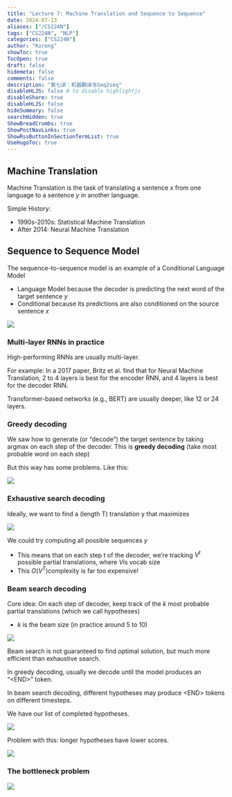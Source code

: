 ```yaml
---
title: "Lecture 7: Machine Translation and Sequence to Sequence"
date: 2024-07-13
aliases: ["/CS224N"]
tags: ["CS224N", "NLP"]
categories: ["CS224N"]
author: "Kurong"
showToc: true
TocOpen: true
draft: false
hidemeta: false
comments: false
description: "第七讲：机器翻译与Seq2seq"
disableHLJS: false # to disable highlightjs
disableShare: true
disableHLJS: false
hideSummary: false
searchHidden: true
ShowBreadCrumbs: true
ShowPostNavLinks: true
ShowRssButtonInSectionTermList: true
UseHugoToc: true
---
```


## Machine Translation

Machine Translation is the task of translating a sentence $x$ from one language to a sentence $y$​ in another language.

Simple History:

- 1990s-2010s: Statistical Machine Translation
- After 2014: Neural Machine Translation



## Sequence to Sequence Model

The sequence-to-sequence model is an example of a Conditional Language Model

- Language Model because the decoder is predicting the  next word of the target sentence $y$
- Conditional because its predictions are also conditioned on the source sentence $x$

![](/img/CS224N/lesson_6/img1.png)

### Multi-layer RNNs in practice

High-performing RNNs are usually multi-layer.

For example: In a 2017 paper, Britz et al. find that for Neural Machine Translation, 2 to  4 layers is best for the encoder RNN, and 4 layers is best for the decoder RNN.

Transformer-based networks (e.g., BERT) are usually deeper, like 12 or 24 layers.

### Greedy decoding

We saw how to generate (or “decode”) the target sentence by taking argmax on each  step of the decoder. This is **greedy decoding** (take most probable word on each step)

But this way has some problems. Like this:

![](/img/CS224N/lesson_6/img2.png)

### Exhaustive search decoding

Ideally, we want to find a (length T) translation y that maximizes 

![](/img/CS224N/lesson_6/img3.png)

We could try computing all possible sequences $y$​

- This means that on each step t of the decoder, we’re tracking $V^t$ possible partial  translations, where $V$​ is vocab size
- This $O(V^T)$​ complexity is far too expensive!

### Beam search decoding

Core idea: On each step of decoder, keep track of the $k$ most probable partial  translations (which we call hypotheses)

- $k$  is the beam size (in practice around 5 to 10)

![](/img/CS224N/lesson_6/img4.png)

Beam search is not guaranteed to find optimal solution, but much more efficient than exhaustive search.

In greedy decoding, usually we decode until the model produces an  “\<END\>”  token.

In beam search decoding, different hypotheses may produce \<END\> tokens on different timesteps.

We have our list of completed hypotheses.

![](/img/CS224N/lesson_6/img5.png)

Problem with this: longer hypotheses have lower scores.

![](/img/CS224N/lesson_6/img6.png)

### The bottleneck problem

![](/img/CS224N/lesson_6/img7.png)
